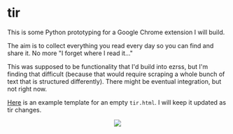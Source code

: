# tir

This is some Python prototyping for a Google Chrome extension I will build.

The aim is to collect everything you read every day so you can find and share it. No more "I forget where I read it..."

This was supposed to be functionality that I'd build into ezrss, but I'm finding that difficult (because that would require scraping a whole bunch of text that is structured differently). There might be eventual integration, but not right now.

[Here](https://gist.github.com/lukasschwab/7f49a25e18932c462618) is an example template for an empty `tir.html`. I will keep it updated as tir changes.

<p align="center"><img src="http://i.imgur.com/x64MMrx.png"></p>
